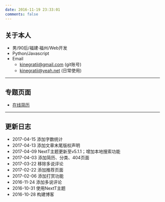 ```yaml
---
date: 2016-11-19 23:33:01
comments: false
---
```


##  关于本人

- 男/90后/福建·福州/Web开发
- Python/Javascript
- Email
    - kinegratii@gmail.com (git账号)
    - kinegratii@yeah.net (日常使用)

---

## 专题页面

- [在线简历](/resume)

---

## 更新日志

- 2017-04-15 添加字数统计
- 2017-04-13 添加文章末尾版权声明
- 2017-04-09 NextT主题更新至v5.1.1；增加本地搜索功能
- 2017-04-03 添加简历、分类、404页面
- 2017-03-22 移除多说评论
- 2017-02-22 添加推荐页面
- 2017-02-06 添加打赏功能
- 2016-11-24 添加多说评论
- 2016-10-31 使用NextT主题
- 2016-10-28 构建博客
